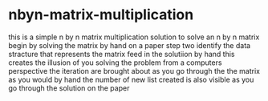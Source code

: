 # nbyn-matrix-multiplication
this is a simple n by n matrix multiplication solution
to solve an n by n matrix begin by solving the matrix by hand on a paper 
step two identify the data stracture that represents the matrix 
feed in the solutiion by hand this creates the illusion of you solving the problem from a computers perspective 
the iteration are brought about as you go through the the matrix as you would by hand 
the number of new list created is also visible as you go through the solution on the paper 
